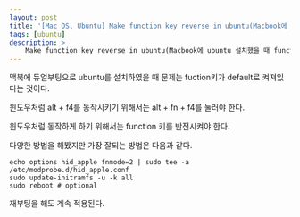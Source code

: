 ```yaml
---
layout: post
title: '[Mac OS, Ubuntu] Make function key reverse in ubuntu(Macbook에 ubuntu 설치했을 때 function키 반전)'
tags: [ubuntu]
description: >
    Make function key reverse in ubuntu(Macbook에 ubuntu 설치했을 때 function키 반전)
---
```


맥북에 듀얼부팅으로 ubuntu를 설치하였을 때 문제는 fuction키가 default로 켜져있다는 것이다. 

윈도우처럼 alt + f4를 동작시키기 위해서는 alt + fn + f4를 눌러야 한다. 

윈도우처럼 동작하게 하기 위해서는 function 키를 반전시켜야 한다. 

다양한 방법을 해봤지만 가장 잘되는 방법은 다음과 같다. 

```
echo options hid_apple fnmode=2 | sudo tee -a /etc/modprobe.d/hid_apple.conf
sudo update-initramfs -u -k all
sudo reboot # optional
```

재부팅을 해도 계속 적용된다. 




